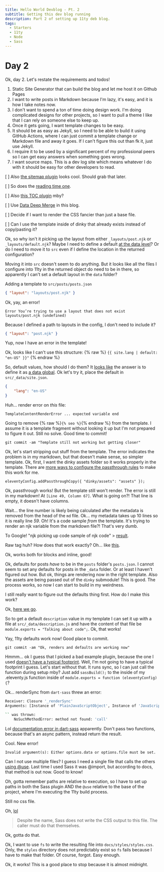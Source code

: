 ```yaml
---
title: Hello World Devblog - Pt. 2
subtitle: Getting this dev blog running
description: Part 2 of setting up 11ty deb blog.
tags:
  - Starters
  - 11ty
  - Node
  - Sass
---
```


# Day 2

Ok, day 2. Let's restate the requirements and todos!


1. Static Site Generator that can build the blog and let me host it on Github Pages
2. I want to write posts in Markdown because I'm lazy, it's easy, and it is how I take notes now.
3. I don't want to spend a ton of time doing design work. I'm doing complicated designs for other projects, so I want to pull a theme I like that I can rely on someone else to keep up.
4. Once it gets going, I want template changes to be easy.
5. It should be as easy as Jekyll, so I need to be able to build it using GitHub Actions, where I can just commit a template change or Markdown file and away it goes. If I can't figure this out than fk it, just use Jekyll.
6. I require it to be used by a significant percent of my professional peers so I can get easy answers when something goes wrong.
7. I want source maps. This is a dev log site which means whatever I do with it should be easy for other developers to read.

[ ] Also [the sitemap plugin](https://www.npmjs.com/package/@quasibit/eleventy-plugin-sitemap) looks cool. Should grab that later.

[ ] So does the [reading time one](https://www.npmjs.com/package/eleventy-plugin-reading-time).

[ ] Also [this TOC plugin](https://github.com/jdsteinbach/eleventy-plugin-toc/blob/master/src/BuildTOC.js) mby?

[ ] Use [Data Deep Merge](https://www.11ty.dev/docs/data-deep-merge/) in this blog.

[ ] Decide if I want to render the CSS fancier than just a base file.

[ ] Can I use the template inside of dinky that already exists instead of copy/pasting it?

Ok, so why isn't it picking up the layout from either `_layouts/post.njk` or `_layouts/default.njk`? Maybe I need to define a default [at the data level](https://www.11ty.dev/docs/data-template-dir/)? Or do I need to move it to `src` even if I define the location in the returned configuration?

Moving it into `src` doesn't seem to do anything. But it looks like all the files I configure into 11ty in the returned object do need to be in there, so apparently I can't set a default layout in the `data` folder?

Adding a template to `src/posts/posts.json`

```json
{ "layout": "layouts/post.njk" }
```

Ok, yay, an error!

`Error You’re trying to use a layout that does not exist layouts/post.njk (undefined)`

Because I defined a path to layouts in the config, I don't need to include it?

```json
{ "layout": "post.njk" }
```

Yup, now I have an error in the template!

Ok, looks like I can't use this structure:
{% raw %}
`{{ site.lang | default: "en-US" }}"`
{% endraw %}

So, default values, how should I do them? It [looks like](https://www.11ty.dev/docs/data-cascade/) the answer is to define it as [a data global](https://www.11ty.dev/docs/data-global/). Ok let's try it, place the default in `src/_data/site.json`.

```json
{
	"lang": "en-US"
}
```

Huh... render error on *this* file:

`TemplateContentRenderError ... expected variable end`

Going to remove {% raw %}`{% seo %}`{% endraw %} from the template. I assume it is a template fragment without looking it up but I'm not prepared to figure it out. Still no solve. Good time to commit!

`git commit -am "Template still not working but getting closer"`

Ok, let's start stripping out stuff from the template. The error indicates the problem is in my markdown, but that doesn't make sense, so simpler template. Ok, first, I want the dinky assets folder so it works properly in the template. There are [more ways to configure the passthrough rules](https://www.11ty.dev/docs/copy/#change-the-output-directory) to make this work for me.

`eleventyConfig.addPassthroughCopy({ "dinky/assets": "assets" });`

Ok, passthrough works! But the template still won't render. The error is still in my markdown! At `[Line 49, Column 67]`. What is going on?! That line is empty, it doesn't have columns.

Wait... the line number is likely being calculated after the metadata is removed from the head of the `md` file. Ok... my metadata takes up 10 lines so it is really line *59*. Oh! It's a code sample *from* the template. It's trying to render an njk variable from the markdown file?! That's very dumb.

To Google! "njk picking up code sample of njk code" > [result](https://github.com/11ty/eleventy/issues/791).

Raw tag huh? How does that work exactly? Oh... like [this](https://github.com/11ty/11ty-website/blob/master/src/docs/languages/nunjucks.md).

Ok, works both for blocks and inline, good!

Ok, defaults for posts *have* to be in the `posts` folder's `posts.json`. I cannot seem to set any defaults for posts in the `_data` folder. Or at least I haven't figured out how. But ok, things are rendering now in the right template. Also the assets are being passed out of the `dinky` submodule! This is good. The process works, so now I can start to build in my weirdness.

I still really want to figure out the defaults thing first. How do I make this work?

Ok, [here we go](https://github.com/11ty/eleventy/issues/380#issuecomment-568033456).

So to get a default `description` value in my template I can set it up with a file at `src/_data/description.js` and have the content of that file be `module.exports = "Talking about code";`. Ok, that works!

Yay, 11ty defaults work now! Good place to commit.

`git commit -am "Ok, renders and defaults are working now"`

Hmmm... ok I guess that I picked a bad example plugin, because the one I used [doesn't have a typical footprint](https://www.npmjs.com/package/eleventy-plugin-meta-generator#usage). Well, I'm not going to have a typical footprint I guess. Let's start without that. It runs sync, so I can just call the function during setup mby? Just add `sassBuild();` to the inside of my .eleventy.js function inside of `module.exports = function (eleventyConfig) {`?

Ok... renderSync from `dart-sass` threw an error:

```bash
Receiver: Closure '_renderSync'
Arguments: [Instance of 'PlainJavaScriptObject', Instance of 'JavaScriptFunction']

`` was thrown:
    NoSuchMethodError: method not found: 'call'
```

Lol [documentation error in dart-sass](https://github.com/sass/dart-sass/issues/23#issuecomment-259011350) apparently. Don't pass two functions, because that's an async pattern, instead return the result.

Cool. New error!

`Invalid argument(s): Either options.data or options.file must be set.`

Can I not use multiple files? I guess I need a single file that calls the others [using @use](https://sass-lang.com/documentation/at-rules/use). Last time I used Sass it was @import, but according to docs, that method is out now. Good to know!

Oh, gotta remember paths are relative to execution, so I have to set up paths in both the Sass plugin AND the `@use` relative to the base of the project, where I'm executing the 11ty build process.

Still no css file.

Oh, [lol](https://sass-lang.com/documentation/js-api#outfile)

> Despite the name, Sass does not write the CSS output to this file. The caller must do that themselves.

Ok, gotta do that.

Ok, I want to use `fs` to write the resulting file into `docs/styles/styles.css`. Only, the `styles` directory does not predictably exist so `fs` fails because I have to make that folder. Of course, forgot. Easy enough.

Ok, it works! This is a good place to stop because it is almost midnight.


